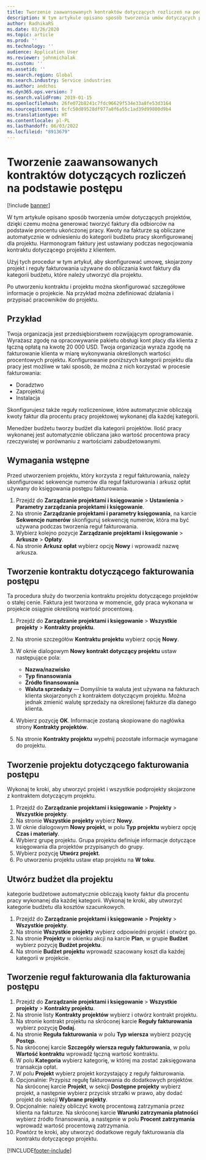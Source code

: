 ```yaml
---
title: Tworzenie zaawansowanych kontraktów dotyczących rozliczeń na podstawie postępu
description: W tym artykule opisano sposób tworzenia umów dotyczących projektów, dzięki czemu można generować faktury dla odbiorców na podstawie procentu ukończonej pracy.
author: RadhikaRS
ms.date: 03/26/2020
ms.topic: article
ms.prod: ''
ms.technology: ''
audience: Application User
ms.reviewer: johnmichalak
ms.custom: ''
ms.assetid: ''
ms.search.region: Global
ms.search.industry: Service industries
ms.author: andchoi
ms.dyn365.ops.version: 7
ms.search.validFrom: 2019-01-15
ms.openlocfilehash: 26fe072b8241c7fdc96629f534e33a8fe53d3164
ms.sourcegitcommit: 6cfc50d89528df977a8f6a55c1ad39d99800d9b4
ms.translationtype: HT
ms.contentlocale: pl-PL
ms.lasthandoff: 06/03/2022
ms.locfileid: "8913679"
---
```

# <a name="create-advanced-contracts-for-billing-based-on-progress"></a>Tworzenie zaawansowanych kontraktów dotyczących rozliczeń na podstawie postępu
[!include [banner](../includes/banner.md)]

W tym artykule opisano sposób tworzenia umów dotyczących projektów, dzięki czemu można generować tworzyć faktury dla odbiorców na podstawie procentu ukończonej pracy. Kwoty na fakturze są obliczane automatycznie w odniesieniu do kategorii budżetu pracy skonfigurowanej dla projektu. Harmonogram faktury jest ustawiany podczas negocjowania kontraktu dotyczącego projektu z klientem.

Użyj tych procedur w tym artykuł, aby skonfigurować umowę, skojarzony projekt i reguły fakturowania używane do obliczania kwot faktury dla kategorii budżetu, które należy utworzyć dla projektu.

Po utworzeniu kontraktu i projektu można skonfigurować szczegółowe informacje o projekcie. Na przykład można zdefiniować działania i przypisać pracowników do projektu.

## <a name="example"></a>Przykład

Twoja organizacja jest przedsiębiorstwem rozwijającym oprogramowanie. Wyrażasz zgodę na opracowywanie pakietu obsługi kont płacy dla klienta z łączną opłatą na kwotę 20 000 USD. Twoja organizacja wyraża zgodę na fakturowanie klienta w miarę wykonywania określonych wartości procentowych projektu. Konfigurowanie poniższych kategorii projektu dla pracy jest możliwe w taki sposób, że można z nich korzystać w procesie fakturowania:

- Doradztwo
- Zaprojektuj
- Instalacja

Skonfigurujesz także reguły rozliczeniowe, które automatycznie obliczają kwoty faktur dla procentu pracy projektowej wykonanej dla każdej kategorii.

Menedżer budżetu tworzy budżet dla kategorii projektów. Ilość pracy wykonanej jest automatycznie obliczana jako wartość procentowa pracy rzeczywistej w porównaniu z wartościami zabudżetowanymi.

## <a name="prerequisites"></a>Wymagania wstępne

Przed utworzeniem projektu, który korzysta z reguł fakturowania, należy skonfigurować sekwencje numerów dla reguł fakturowania i arkusz opłat używany do księgowania postępu fakturowania.

1. Przejdź do **Zarządzanie projektami i księgowanie** \> **Ustawienia** \> **Parametry zarządzania projektami i księgowanie**.
2. Na stronie **Zarządzanie projektami i parametry księgowania**, na karcie **Sekwencje numerów** skonfiguruj sekwencję numerów, która ma być używana podczas tworzenia reguł fakturowania.
3. Wybierz kolejno pozycje **Zarządzanie projektami i księgowanie** \> **Arkusze** \> **Opłaty**.
4. Na stronie **Arkusz opłat** wybierz opcję **Nowy** i wprowadź nazwę arkusza.

## <a name="create-a-contract-for-progress-billings"></a>Tworzenie kontraktu dotyczącego fakturowania postępu

Ta procedura służy do tworzenia kontraktu projektu dotyczącego projektów o stałej cenie. Faktura jest tworzona w momencie, gdy praca wykonana w projekcie osiągnie określoną wartość procentową.

1. Przejdź do **Zarządzanie projektami i księgowanie** \> **Wszystkie projekty** \> **Kontrakty projektu**.
2. Na stronie szczegółów **Kontraktu projektu** wybierz opcję **Nowy**.
3. W oknie dialogowym **Nowy kontrakt dotyczący projektu** ustaw następujące pola:

    - **Nazwa/nazwisko**
    - **Typ finansowania**
    - **Źródło finansowania**
    - **Waluta sprzedaży** — Domyślnie ta waluta jest używana na fakturach klienta skojarzonych z kontraktem dotyczącym projektu. Można jednak zmienić walutę sprzedaży na określonej fakturze dla danego klienta.

4. Wybierz pozycję **OK**. Informacje zostaną skopiowane do nagłówka strony **Kontrakty projektów**.
5. Na stronie **Kontrakty projektu** wypełnij pozostałe informacje wymagane do projektu.

## <a name="create-a-project-for-progress-billings"></a>Tworzenie projektu dotyczącego fakturowania postępu

Wykonaj te kroki, aby utworzyć projekt i wszystkie podprojekty skojarzone z kontraktem dotyczącym projektu.

1. Przejdź do **Zarządzanie projektami i księgowanie** \> **Projekty** \> **Wszystkie projekty**.
2. Na stronie **Wszystkie projekty** wybierz **Nowy**.
3. W oknie dialogowym **Nowy projekt**, w polu **Typ projektu** wybierz opcję **Czas i materiały**.
4. Wybierz grupę projektu. Grupa projektu definiuje informacje dotyczące księgowania dla projektów przypisanych do grupy.
5. Wybierz pozycję **Utwórz projekt**.
6. Po utworzeniu projektu ustaw etap projektu na **W toku**.

## <a name="create-a-budget-for-a-project"></a>Utwórz budżet dla projektu

kategorie budżetowe automatycznie obliczają kwoty faktur dla procentu pracy wykonanej dla każdej kategorii. Wykonaj te kroki, aby utworzyć kategorie budżetu dla kosztów szacunkowych.

1. Przejdź do **Zarządzanie projektami i księgowanie** \> **Projekty** \> **Wszystkie projekty**.
2. Na stronie **Wszystkie projekty** wybierz odpowiedni projekt i otwórz go.
3. Na stronie **Projekty** w okienku akcji na karcie **Plan**, w grupie **Budżet** wybierz pozycję **Budżet projektu**.
4. Na stronie **Budżet projektu** wprowadź szacowany koszt dla każdej kategorii w projekcie.

## <a name="create-billing-rules-for-progress-billings"></a>Tworzenie reguł fakturowania dla fakturowania postępu

1. Przejdź do **Zarządzanie projektami i księgowanie** \> **Wszystkie projekty** \> **Kontrakty projektu**.
2. Na stronie listy **Kontrakty projektów** wybierz i otwórz kontrakt projektu.
3. Na stronie kontrakt projektu na skróconej karcie **Reguły fakturowania** wybierz pozycję **Dodaj**.
4. Na stronie **Reguła fakturowania** w polu **Typ wiersza** wybierz pozycję **Postęp**.
5. Na skróconej karcie **Szczegóły wiersza reguły fakturowania**, w polu **Wartość kontraktu** wprowadź łączną wartość kontraktu.
6. W polu **Kategoria** wybierz kategorię, w której ma zostać zaksięgowana transakcja opłat.
7. W polu **Projekt** wybierz projekt korzystający z reguły fakturowania.
8. Opcjonalnie: Przypisz regułę fakturowania do dodatkowych projektów. Na skróconej karcie **Projekt**, w sekcji **Dostępne projekty** wybierz projekt, a następnie wybierz przycisk strzałki w prawo, aby dodać projekt do sekcji **Wybrane projekty**.
9. Opcjonalnie: należy obliczyć kwotę procentową zatrzymania przez klienta na fakturze. Na skróconej karcie **Warunki zatrzymania płatności** wybierz źródło finansowania, a następnie w polu **Procent zatrzymania** wprowadź wartość procentową zatrzymania.
10. Powtórz te kroki, aby utworzyć dodatkowe reguły fakturowania dla kontraktu dotyczącego projektu.


[!INCLUDE[footer-include](../includes/footer-banner.md)]